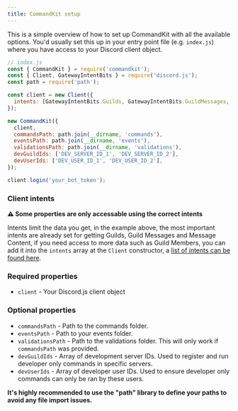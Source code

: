 ```yaml
---
title: CommandKit setup
---
```


This is a simple overview of how to set up CommandKit with all the available options. You'd usually set this up in your entry point file (e.g. `index.js`) where you have access to your Discord client object.

```js
// index.js
const { CommandKit } = require('commandkit');
const { Client, GatewayIntentBits } = require('discord.js');
const path = require('path');

const client = new Client({
  intents: [GatewayIntentBits.Guilds, GatewayIntentBits.GuildMessages, GatewayIntentBits.MessageContent],
});

new CommandKit({
  client,
  commandsPath: path.join(__dirname, 'commands'),
  eventsPath: path.join(__dirname, 'events'),
  validationsPath: path.join(__dirname, 'validations'),
  devGuildIds: ['DEV_SERVER_ID_1', 'DEV_SERVER_ID_2'],
  devUserIds: ['DEV_USER_ID_1', 'DEV_USER_ID_2'],
});

client.login('your_bot_token');
```

### Client intents

**⚠️ Some properties are only accessable using the correct intents**

Intents limit the data you get, in the example above, the most important intents are already set for getting Guilds, Guild Messages and Message Content, if you need access to more data such as Guild Members, you can add it into the `intents` array at the `Client`
 constructor, a [list of intents can be found here](https://discord-api-types.dev/api/discord-api-types-v10/enum/GatewayIntentBits).
### Required properties

- `client` - Your Discord.js client object

### Optional properties

- `commandsPath` - Path to the commands folder.
- `eventsPath` - Path to your events folder.
- `validationsPath` - Path to the validations folder. This will only work if `commandsPath` was provided.
- `devGuildIds` - Array of development server IDs. Used to register and run developer only commands in specific servers.
- `devUserIds` - Array of developer user IDs. Used to ensure developer only commands can only be ran by these users.

**It's highly recommended to use the "path" library to define your paths to avoid any file import issues.**
